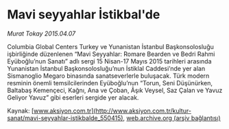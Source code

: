 # Mavi seyyahlar İstikbal'de

*Murat Tokay 2015.04.07*

<div class="pNewsDetailMainContent" itemprop="articleBody">
 <p>
  Columbia Global Centers Turkey ve Yunanistan İstanbul Başkonsolosluğu işbirliğinde düzenlenen “Mavi Seyyahlar: Romare Bearden ve Bedri Rahmi Eyüboğlu’nun Sanatı” adlı sergi 15 Nisan-17 Mayıs 2015 tarihleri arasında Yunanistan İstanbul Başkonsolosluğu’nun İstiklal Caddesi’nde yer alan Sismanoglio Megaro binasında sanatseverlerle buluşacak. Türk modern resminin önemli temsilcilerinden Eyüboğlu’nun “Torun, Seni Düşünürken, Baltabaş Kemençeci, Kağnı, Ana ve Çoban, Âşık Veysel, Saz Çalan ve Yavuz Geliyor Yavuz” gibi eserleri sergide yer alacak.
 </p>
</div>


Kaynak: [www.aksiyon.com.tr](http://www.aksiyon.com.tr/kultur-sanat/mavi-seyyahlar-istikbalde_550415), [web.archive.org (arşiv bağlantısı)](http://web.archive.org/web/20150801151717/http://www.aksiyon.com.tr/kultur-sanat/mavi-seyyahlar-istikbalde_550415)

